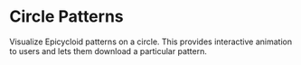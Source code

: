 Circle Patterns
==========

Visualize Epicycloid patterns on a circle. 
This provides interactive animation to users and lets them download a particular pattern.